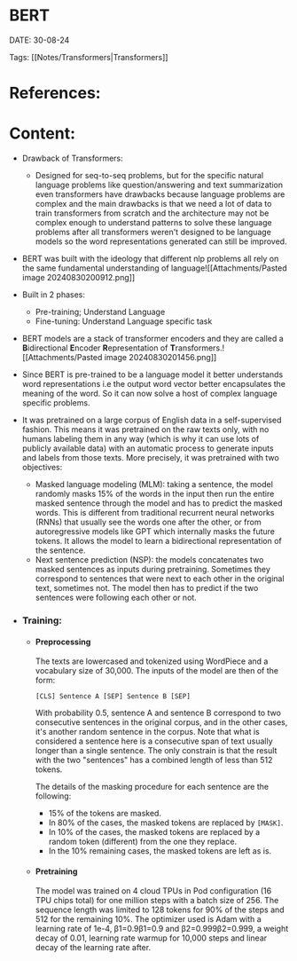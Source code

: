 
# BERT


DATE:  30-08-24


Tags: [[Notes/Transformers|Transformers]]

# References:




# Content:

- Drawback of Transformers:
	- Designed for seq-to-seq problems, but for the specific natural language problems like question/answering and text summarization even transformers have drawbacks because language problems are complex and the main drawbacks is that we need a lot of data to train transformers from scratch and the architecture may not be complex enough to understand patterns to solve these language problems after all transformers weren't designed to be language models so the word representations generated can still be improved.
- BERT was built with the ideology that different nlp problems all rely on the same fundamental understanding of language![[Attachments/Pasted image 20240830200912.png]]
- Built in 2 phases:
	- Pre-training; Understand Language
	- Fine-tuning:  Understand Language specific task

- BERT models are a stack of transformer encoders and they are called a **B**idirectional **E**ncoder **R**epresentation of **T**ransformers.![[Attachments/Pasted image 20240830201456.png]]
- Since BERT is pre-trained to be a language model it better understands word representations i.e the output word vector better encapsulates the meaning of the word. So it can now solve a host of complex language specific problems.
- It was pretrained on a large corpus of English data in a self-supervised fashion. This means it was pretrained on the raw texts only, with no humans labeling them in any way (which is why it can use lots of publicly available data) with an automatic process to generate inputs and labels from those texts. More precisely, it was pretrained with two objectives:

	- Masked language modeling (MLM): taking a sentence, the model randomly masks 15% of the words in the input then run the entire masked sentence through the model and has to predict the masked words. This is different from traditional recurrent neural networks (RNNs) that usually see the words one after the other, or from autoregressive models like GPT which internally masks the future tokens. It allows the model to learn a bidirectional representation of the sentence.
	- Next sentence prediction (NSP): the models concatenates two masked sentences as inputs during pretraining. Sometimes they correspond to sentences that were next to each other in the original text, sometimes not. The model then has to predict if the two sentences were following each other or not.
- ### Training:
	- #### Preprocessing
		The texts are lowercased and tokenized using WordPiece and a vocabulary size of 30,000. The inputs of the model are then of the form:
		```
		[CLS] Sentence A [SEP] Sentence B [SEP]
		```
		With probability 0.5, sentence A and sentence B correspond to two consecutive sentences in the original corpus, and in the other cases, it's another random sentence in the corpus. Note that what is considered a sentence here is a consecutive span of text usually longer than a single sentence. The only constrain is that the result with the two "sentences" has a combined length of less than 512 tokens.
		
		The details of the masking procedure for each sentence are the following:
		
		- 15% of the tokens are masked.
		- In 80% of the cases, the masked tokens are replaced by `[MASK]`.
		- In 10% of the cases, the masked tokens are replaced by a random token (different) from the one they replace.
		- In the 10% remaining cases, the masked tokens are left as is.
	- #### Pretraining
		The model was trained on 4 cloud TPUs in Pod configuration (16 TPU chips total) for one million steps with a batch size of 256. The sequence length was limited to 128 tokens for 90% of the steps and 512 for the remaining 10%. The optimizer used is Adam with a learning rate of 1e-4, β1=0.9β1​=0.9 and β2=0.999β2​=0.999, a weight decay of 0.01, learning rate warmup for 10,000 steps and linear decay of the learning rate after.
